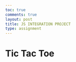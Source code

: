 ```yaml
---
toc: true
comments: true
layout: post
title: JS INTEGRATION PROJECT
type: assignment
---
```

<html lang="en">
<head>
<meta charset="UTF-8">
<meta name="viewport" content="width=device-width, initial-scale=1.0">
<title>Tic Tac Toe</title>
<style>
  .board {
    display: grid;
    grid-template-columns: repeat(3, 100px);
    grid-gap: 2px;
    margin: 20px auto;
  }

  .cell {
    width: 100px;
    height: 100px;
    border: 2px solid black;
    text-align: center;
    font-size: 2em;
    cursor: pointer;
  }
</style>
</head>
<body>
<h1>Tic Tac Toe</h1>
<div class="board" id="board">
  <div class="cell" data-cell></div>
  <div class="cell" data-cell></div>
  <div class="cell" data-cell></div>
  <div class="cell" data-cell></div>
  <div class="cell" data-cell></div>
  <div class="cell" data-cell></div>
  <div class="cell" data-cell></div>
  <div class="cell" data-cell></div>
  <div class="cell" data-cell></div>
</div>
<script>
  const board = document.getElementById('board');
  const cells = document.querySelectorAll('[data-cell]');
  let currentPlayer = 'X';

  cells.forEach(cell => {
    cell.addEventListener('click', handleCellClick);
  });

  function handleCellClick(event) {
    const cell = event.target;
    if (cell.textContent === '') {
      cell.textContent = currentPlayer;
      if (checkWin()) {
        alert(`${currentPlayer} wins!`);
        resetGame();
        return;
      }
      if (checkDraw()) {
        alert("It's a draw!");
        resetGame();
        return;
      }
      currentPlayer = currentPlayer === 'X' ? 'O' : 'X';
    }
  }

  function checkWin() {
    const winningCombos = [
      [0, 1, 2], [3, 4, 5], [6, 7, 8], // Rows
      [0, 3, 6], [1, 4, 7], [2, 5, 8], // Columns
      [0, 4, 8], [2, 4, 6]            // Diagonals
    ];

    return winningCombos.some(combo => {
      const [a, b, c] = combo;
      return cells[a].textContent &&
             cells[a].textContent === cells[b].textContent &&
             cells[a].textContent === cells[c].textContent;
    });
  }

  function checkDraw() {
    return Array.from(cells).every(cell => cell.textContent !== '');
  }

  function resetGame() {
    cells.forEach(cell => {
      cell.textContent = '';
    });
    currentPlayer = 'X';
  }
</script>
</body>
</html> 